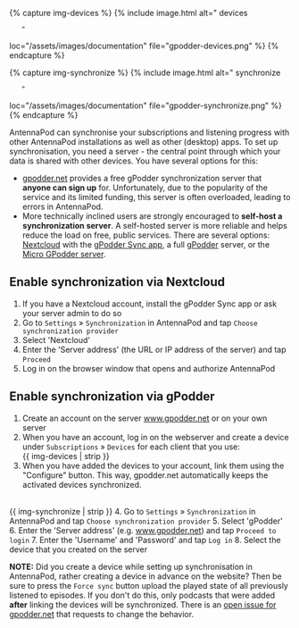 <!-- mdpo-disable -->

{% capture img-devices %}
{% include image.html
   alt="
       <!-- mdpo-enable-next-line -->
       devices

       "
   loc="/assets/images/documentation"
   file="gpodder-devices.png"
%}
{% endcapture %}

{% capture img-synchronize %}
{% include image.html
   alt="
       <!-- mdpo-enable-next-line -->
       synchronize

       "
   loc="/assets/images/documentation"
   file="gpodder-synchronize.png"
%}
{% endcapture %}

<!-- mdpo-enable -->

AntennaPod can synchronise your subscriptions and listening progress with other AntennaPod installations as well as other (desktop) apps. To set up synchronisation, you need a server - the central point through which your data is shared with other devices. You have several options for this:
* [gpodder.net](https://gpodder.net/) provides a free gPodder synchronization server that **anyone can sign up** for. Unfortunately, due to the popularity of the service and its limited funding, this server is often overloaded, leading to errors in AntennaPod.
* More technically inclined users are strongly encouraged to **self-host a synchronization server**. A self-hosted server is more reliable and helps reduce the load on free, public services. There are several options: [Nextcloud](https://nextcloud.com/install/#instructions-server) with the [gPodder Sync app](https://apps.nextcloud.com/apps/gpoddersync), a full [gPodder](https://gpoddernet.readthedocs.io/en/latest/dev/installation.html) server, or the [Micro GPodder server](https://github.com/bohwaz/micro-gpodder-server).


## Enable synchronization via Nextcloud
1. If you have a Nextcloud account, install the gPodder Sync app or ask your server admin to do so
2. Go to `Settings` » `Synchronization` in AntennaPod and tap `Choose synchronization provider`
3. Select 'Nextcloud'
4. Enter the 'Server address' (the URL or IP address of the server) and tap `Proceed`
5. Log in on the browser window that opens and authorize AntennaPod

## Enable synchronization via gPodder
1. Create an account on the server www.gpodder.net or on your own server
2. When you have an account, log in on the webserver and create a device under `Subscriptions` » `Devices` for each client that you use:
    <!-- mdpo-disable-next-line -->
    <br />{{ img-devices | strip }}
3. When you have added the devices to your account, link them using the "Configure" button. This way, gpodder.net automatically keeps the activated devices synchronized.
  <!-- mdpo-disable-next-line -->
  <br />{{ img-synchronize | strip }}
4. Go to `Settings` » `Synchronization` in AntennaPod and tap `Choose synchronization provider`
5. Select 'gPodder'
6. Enter the 'Server address' (e.g. www.gpodder.net) and tap `Proceed to login`
7. Enter the 'Username' and 'Password' and tap `Log in`
8. Select the device that you created on the server

**NOTE:** Did you create a device while setting up synchronisation in AntennaPod, rather creating a device in advance on the website? Then be sure to press the `Force sync` button upload the played state of all previously listened to episodes. If you don't do this, only podcasts that were added **after** linking the devices will be synchronized. There is an [open issue for gpodder.net](https://github.com/gpodder/mygpo/issues/388) that requests to change the behavior.
